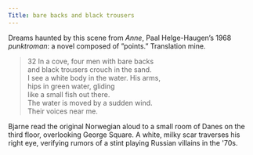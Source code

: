 ```yaml
---
Title: bare backs and black trousers
---
```

Dreams haunted by this scene from *Anne*, Paal Helge-Haugen’s 1968 *punktroman*: a novel composed of ”points.” Translation mine.

>32
>In a cove, four men with bare backs  
>and black trousers crouch in the sand.  
>I see a white body in the water. His arms,  
>hips in green water, gliding  
>like a small fish out there.  
>The water is moved by a sudden wind.  
>Their voices near me.  

Bjarne read the original Norwegian aloud to a small room of Danes on the third floor, overlooking George Square. A white, milky scar traverses his right eye, verifying rumors of a stint playing Russian villains in the '70s.
